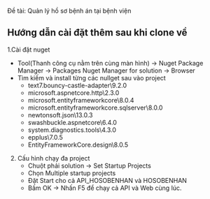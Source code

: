 Đề tài: Quản lý hồ sơ bệnh án tại bệnh viện
## Hướng dẫn cài đặt thêm sau khi clone về
 1.Cài đặt nuget
  + Tool(Thanh công cụ nằm trên cùng màn hình) -> Nuget Package Manager -> Packages Nuget Manager for solution -> Browser
  + Tìm kiếm và install từng các nullget sau vào project
    - text7.bouncy-castle-adapter\9.2.0
    - microsoft.aspnetcore.http\2.3.0
    - microsoft.entityframeworkcore\8.0.4
    - microsoft.entityframeworkcore.sqlserver\8.0.0
    - newtonsoft.json\13.0.3
    - swashbuckle.aspnetcore\6.4.0
    - system.diagnostics.tools\4.3.0
    - epplus\7.0.5
    - EntityFrameworkCore.design\8.0.5
2. Cấu hình chạy đa project
   - Chuột phải solution → Set Startup Projects
   - Chọn Multiple startup projects
   - Đặt Start cho cả API_HOSOBENHAN và HOSOBENHAN
   - Bấm OK → Nhấn F5 để chạy cả API và Web cùng lúc.
